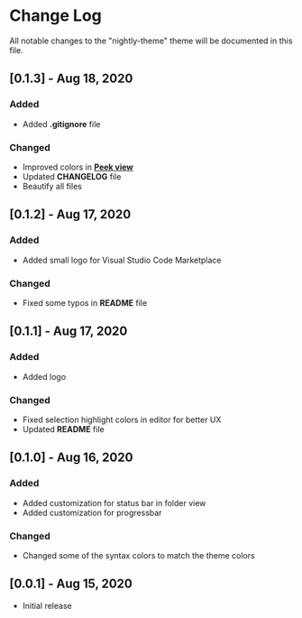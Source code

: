 # Change Log

All notable changes to the "nightly-theme" theme will be documented in this file.

## [0.1.3] - Aug 18, 2020

### Added

-   Added **.gitignore** file

### Changed

-   Improved colors in [**Peek view**](https://code.visualstudio.com/docs/getstarted/tips-and-tricks#_peek)
-   Updated **CHANGELOG** file
-   Beautify all files

## [0.1.2] - Aug 17, 2020

### Added

-   Added small logo for Visual Studio Code Marketplace

### Changed

-   Fixed some typos in **README** file

## [0.1.1] - Aug 17, 2020

### Added

-   Added logo

### Changed

-   Fixed selection highlight colors in editor for better UX
-   Updated **README** file

## [0.1.0] - Aug 16, 2020

### Added

-   Added customization for status bar in folder view
-   Added customization for progressbar

### Changed

-   Changed some of the syntax colors to match the theme colors

## [0.0.1] - Aug 15, 2020

-   Initial release
